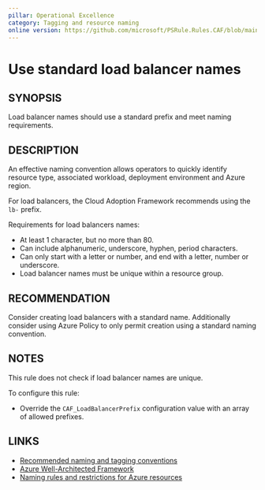 ```yaml
---
pillar: Operational Excellence
category: Tagging and resource naming
online version: https://github.com/microsoft/PSRule.Rules.CAF/blob/main/docs/rules/en/CAF.Name.LoadBalancer.md
---
```


# Use standard load balancer names

## SYNOPSIS

Load balancer names should use a standard prefix and meet naming requirements.

## DESCRIPTION

An effective naming convention allows operators to quickly identify resource type, associated workload,
deployment environment and Azure region.

For load balancers, the Cloud Adoption Framework recommends using the `lb-` prefix.

Requirements for load balancers names:

- At least 1 character, but no more than 80.
- Can include alphanumeric, underscore, hyphen, period characters.
- Can only start with a letter or number, and end with a letter, number or underscore.
- Load balancer names must be unique within a resource group.

## RECOMMENDATION

Consider creating load balancers with a standard name.
Additionally consider using Azure Policy to only permit creation using a standard naming convention.

## NOTES

This rule does not check if load balancer names are unique.

To configure this rule:

- Override the `CAF_LoadBalancerPrefix` configuration value with an array of allowed prefixes.

## LINKS

- [Recommended naming and tagging conventions](https://docs.microsoft.com/en-us/azure/cloud-adoption-framework/ready/azure-best-practices/naming-and-tagging)
- [Azure Well-Architected Framework](https://docs.microsoft.com/en-gb/azure/architecture/framework/devops/app-design#tagging-and-resource-naming)
- [Naming rules and restrictions for Azure resources](https://docs.microsoft.com/en-us/azure/azure-resource-manager/management/resource-name-rules)
